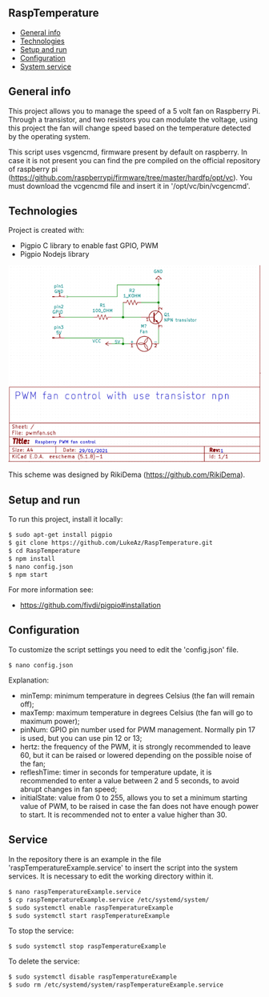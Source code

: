 ## RaspTemperature
* [General info](#general-info)
* [Technologies](#technologies)
* [Setup and run](#setup-and-run)
* [Configuration](#configuration)
* [System service](#service)

## General info
This project allows you to manage the speed of a 5 volt fan on Raspberry Pi.
Through a transistor, and two resistors you can modulate the voltage, using this project the fan will change speed based on the temperature detected by the operating system.

This script uses vsgencmd, firmware present by default on raspberry. In case it is not present you can find the pre compiled on the official repository of raspberry pi (https://github.com/raspberrypi/firmware/tree/master/hardfp/opt/vc).
You must download the vcgencmd file and insert it in '/opt/vc/bin/vcgencmd'.

## Technologies
Project is created with:
* Pigpio C library to enable fast GPIO, PWM
* Pigpio Nodejs library

![PWM Scheme](https://github.com/LukeAz/RaspTemperature/blob/main/img/scheme.png)

This scheme was designed by RikiDema (https://github.com/RikiDema).
	
## Setup and run
To run this project, install it locally:

```
$ sudo apt-get install pigpio
$ git clone https://github.com/LukeAz/RaspTemperature.git
$ cd RaspTemperature
$ npm install
$ nano config.json
$ npm start
```
For more information see: 
* https://github.com/fivdi/pigpio#installation

## Configuration
To customize the script settings you need to edit the 'config.json' file.

```
$ nano config.json
```

Explanation:
* minTemp: minimum temperature in degrees Celsius (the fan will remain off);
* maxTemp: maximum temperature in degrees Celsius (the fan will go to maximum power);
* pinNum: GPIO pin number used for PWM management. Normally pin 17 is used, but you can use pin 12 or 13;
* hertz: the frequency of the PWM, it is strongly recommended to leave 60, but it can be raised or lowered depending on the possible noise of the fan;
* refleshTime: timer in seconds for temperature update, it is recommended to enter a value between 2 and 5 seconds, to avoid abrupt changes in fan speed;
* initialState: value from 0 to 255, allows you to set a minimum starting value of PWM, to be raised in case the fan does not have enough power to start. It is recommended not to enter a value higher than 30.

## Service
In the repository there is an example in the file 'raspTemperatureExample.service' to insert the script into the system services.
It is necessary to edit the working directory within it.

```
$ nano raspTemperatureExample.service
$ cp raspTemperatureExample.service /etc/systemd/system/
$ sudo systemctl enable raspTemperatureExample
$ sudo systemctl start raspTemperatureExample
```
To stop the service:
```
$ sudo systemctl stop raspTemperatureExample
```
To delete the service:
```
$ sudo systemctl disable raspTemperatureExample
$ sudo rm /etc/systemd/system/raspTemperatureExample.service
```
